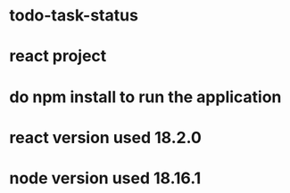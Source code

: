 # todo-task-status

# react project


# do npm install to run the application
# react version used 18.2.0
# node version used 18.16.1
